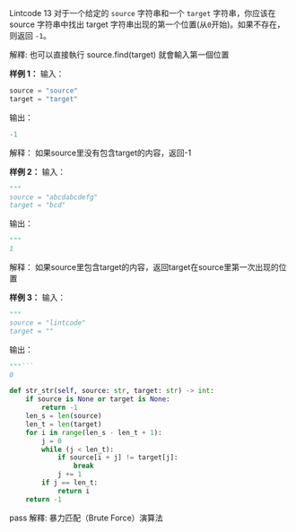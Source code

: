 Lintcode 13
对于一个给定的 `source` 字符串和一个 `target` 字符串，你应该在 source 字符串中找出 target 字符串出现的第一个位置(从`0`开始)。如果不存在，则返回 `-1`。

解釋: 也可以直接執行 source.find(target) 就會輸入第一個位置

**样例 1：**
输入：
```python
source = "source"
target = "target"
```
输出：
```python
-1        
```
解释：
如果source里没有包含target的内容，返回-1

**样例 2：**
输入：
```python
"""
source = "abcdabcdefg"
target = "bcd"
```
输出：
```python
"""
1             
```
解释：
如果source里包含target的内容，返回target在source里第一次出现的位置

**样例 3：**
输入：
```python
"""
source = "lintcode"
target = ""
```
输出：
```python
"""```
0             
```


```python
def str_str(self, source: str, target: str) -> int:
	if source is None or target is None:
		return -1
	len_s = len(source)
	len_t = len(target)
	for i in range(len_s - len_t + 1):
		j = 0
		while (j < len_t):
			if source[i + j] != target[j]:
				break
			j += 1
		if j == len_t:
			return i
	return -1
```
pass
解釋: 暴力匹配（Brute Force）演算法
